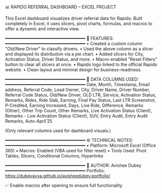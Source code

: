 📊 RAPIDO REFERRAL DASHBOARD – EXCEL PROJECT

This Excel dashboard visualizes driver referral data for Rapido. Built completely in Excel,
it uses slicers, pivot charts, formulas, and macros to offer a dynamic and interactive view.

━━━━━━━━━━━━━━━━━━━━━━━━━━━━━━━
📌 FEATURES:
━━━━━━━━━━━━━━━━━━━━━━━━━━━━━━━
• Created a custom column "Old/New Driver" to classify drivers.
• Used the above column as a slicer and displayed its distribution via a pie chart.
• Added slicers for City, Activation Status, Driver Status, and more.
• Macro-enabled "Reset Filters" button to clear all slicers at once.
• Rapido logo linked to the official Rapido website.
• Clean layout and minimal design for business-readiness.

━━━━━━━━━━━━━━━━━━━━━━━━━━━━━━━
📁 DATA COLUMNS USED:
━━━━━━━━━━━━━━━━━━━━━━━━━━━━━━━
Date, Month, Timestamp, Email address, Referral Code, Lead Owner, City,
Driver Name, Driver Number, Referral Code Status, Old/New Driver,
OLD LTR, Service, Activation Status, Remarks, Rides, Ride Slab,
Earning, Final Pay Status, Last LTR Screenshot, P-Credited,
Earning Increased, Days, Live Ride, Difference, Remarks (Other),
Other Trip Count, Other Remarks, Live Activation Status (Client),
Remarks - Live Activation Status (Client), SUV, Entry Audit,
Entry Audit Remarks, Auto-April’25

(Only relevant columns used for dashboard visuals.)

━━━━━━━━━━━━━━━━━━━━━━━━━━━━━━━
⚙️ TECHNICAL NOTES:
━━━━━━━━━━━━━━━━━━━━━━━━━━━━━━━
• Platform: Microsoft Excel (Office 365)
• Macros: Enabled (VBA used for filter reset)
• Tools Used: Pivot Tables, Slicers, Conditional Columns, Hyperlinks

━━━━━━━━━━━━━━━━━━━━━━━━━━━━━━━
📎 AUTHOR: Avishee Dubey
━━━━━━━━━━━━━━━━━━━━━━━━━━━━━━━
Portfolio: https://dubeyavya.github.io/avisheedubey.portfolio/

✅ Enable macros after opening to ensure full functionality.
